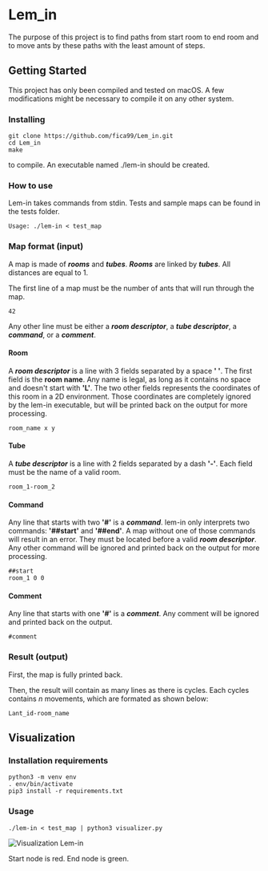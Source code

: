 # Lem_in
The purpose of this project is to find paths from start room to end room and to move ants by these paths with the least amount of steps.

## Getting Started

This project has only been compiled and tested on macOS. A few modifications might be necessary to compile it on any other system.

### Installing

```
git clone https://github.com/fica99/Lem_in.git
cd Lem_in
make
```
to compile. An executable named ./lem-in should be created.

### How to use

Lem-in takes commands from stdin. Tests and sample maps can be found in the tests folder.

```
Usage: ./lem-in < test_map
```

### Map format (input)

A map is made of ***rooms*** and ***tubes***. ***Rooms*** are linked by ***tubes***. All distances are equal to 1.

The first line of a map must be the number of ants that will run through the map.

```
42
```

Any other line must be either a ***room descriptor***, a ***tube descriptor***, a ***command***, or a ***comment***.

#### Room

A ***room descriptor*** is a line with 3 fields separated by a space **' '**. The first field is the **room name**. Any name is legal, as long as it contains no space and doesn't start with **'L'**. The two other fields represents the coordinates of this room in a 2D environment. Those coordinates are completely ignored by the lem-in executable, but will be printed back on the output for more processing.

```
room_name x y
```

#### Tube

A ***tube descriptor*** is a line with 2 fields separated by a dash **'-'**. Each field must be the name of a valid room.

```
room_1-room_2
```

#### Command

Any line that starts with two **'#'** is a  ***command***. lem-in only interprets two commands: **'##start'** and **'##end'**. A map without one of those commands will result in an error. They must be located before a valid ***room descriptor***. Any other command will be ignored and printed back on the output for more processing.

```
##start
room_1 0 0
```

#### Comment

Any line that starts with one **'#'** is a  ***comment***. Any comment will be ignored and printed back on the output.

```
#comment
```

### Result (output)

First, the map is fully printed back.

Then, the result will contain as many lines as there is cycles. Each cycles contains *n* movements, which are formated as shown below:

```
Lant_id-room_name
```

## Visualization

### Installation requirements

```
python3 -m venv env
. env/bin/activate
pip3 install -r requirements.txt
```

### Usage
```
./lem-in < test_map | python3 visualizer.py
```

![Visualization Lem-in](https://i.ibb.co/w4dQYMk/Screen-Shot-2020-10-11-at-2-50-10-PM.png)

Start node is red. End node is green.
